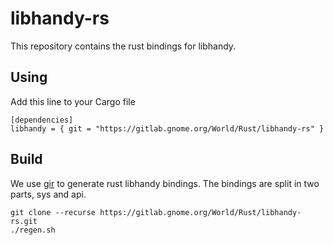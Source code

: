 # libhandy-rs
This repository contains the rust bindings for libhandy.

## Using
Add this line to your Cargo file
```
[dependencies]
libhandy = { git = "https://gitlab.gnome.org/World/Rust/libhandy-rs" }
```

## Build
We use [gir](https://github.com/gtk-rs/gir) to generate rust libhandy bindings. The bindings are split in two parts, sys and api.
```shell
git clone --recurse https://gitlab.gnome.org/World/Rust/libhandy-rs.git
./regen.sh
```
